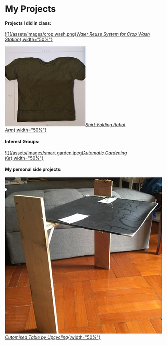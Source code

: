 # My Projects

#### Projects I did in class:
[![](/assets/images/crop wash.png)*Water Reuse System for Crop Wash Station*{:width="50%"}](https://leelacceber.github.io/Projects/Coursework/Crop_Wash) 

[![](/assets/images/shirt.png)*Shirt-Folding Robot Arm*{:width="50%"}](https://leelacceber.github.io/Projects/Coursework/Robot_Arm) 

#### Interest Groups:
[![](/assets/images/smart garden.jpeg)*Automatic Gardening Kit*{:width="50%"}](https://leelacceber.github.io/Projects/ECA/Smart_Garden)

#### My personal side projects:
[![](/assets/images/table.jpeg)*Cutomised Table by Upcycling*{:width="50%"}](https://leelacceber.github.io/Projects/Personal/Table)

